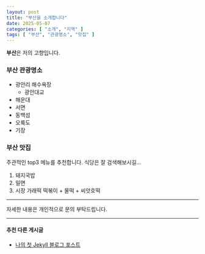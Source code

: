 ```yaml
---
layout: post
title: "부산을 소개합니다"
date: 2025-05-07
categories: [ "소개", "지역" ]
tags: [ "부산", "관광명소", "맛집" ]
---
```


**부산**은 저의 고향입니다.

### 부산 관광명소
- 광안리 해수욕장
  - 광안대교
- 해운대
- 서면
- 동백섬
- 오륙도
- 기장

### 부산 맛집
주관적인 top3 메뉴를 추천합니다. 식당은 잘 검색해보시길...
1. 돼지국밥
2. 밀면
3. 시장 가래떡 떡볶이 + 물떡 + 씨앗호떡

---
자세한 내용은 개인적으로 문의 부탁드립니다.


---
#### 추천 다른 게시글
- [나의 첫 Jekyll 블로그 포스트](/blog/2025/my-first-jekyll-blog-post/)
